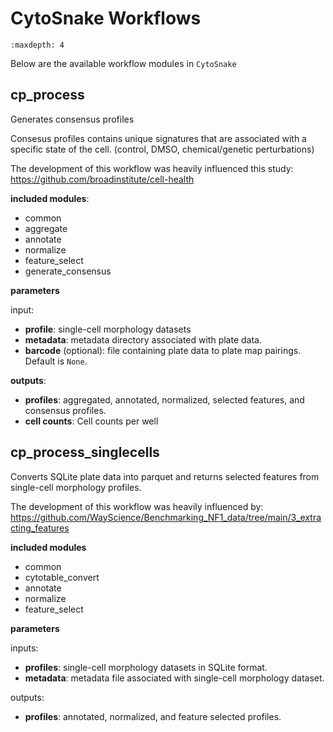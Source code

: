 # CytoSnake Workflows

```{toctree}
:maxdepth: 4
```

Below are the available workflow modules in `CytoSnake`

## cp_process

Generates consensus profiles

Consesus profiles contains unique signatures that are associated with a specific state of the cell. (control, DMSO, chemical/genetic perturbations)

The development of this workflow was heavily influenced this study:
<https://github.com/broadinstitute/cell-health>

**included modules**:

- common
- aggregate
- annotate
- normalize
- feature_select
- generate_consensus

**parameters**

input:

- **profile**: single-cell morphology datasets
- **metadata**: metadata directory associated with plate data.
- **barcode** (optional): file containing plate data to plate map pairings. Default is `None`.

**outputs**:

- **profiles**: aggregated, annotated, normalized, selected features, and consensus profiles.
- **cell counts**: Cell counts per well

## cp_process_singlecells

Converts SQLite plate data into parquet and returns selected features from
single-cell morphology profiles.

The development of this workflow was heavily influenced by:
<https://github.com/WayScience/Benchmarking_NF1_data/tree/main/3_extracting_features>

**included modules**

- common
- cytotable_convert
- annotate
- normalize
- feature_select

**parameters**

inputs:

- **profiles**: single-cell morphology datasets in SQLite format.
- **metadata**: metadata file associated with single-cell morphology dataset.

outputs:

- **profiles**: annotated, normalized, and feature selected profiles.
